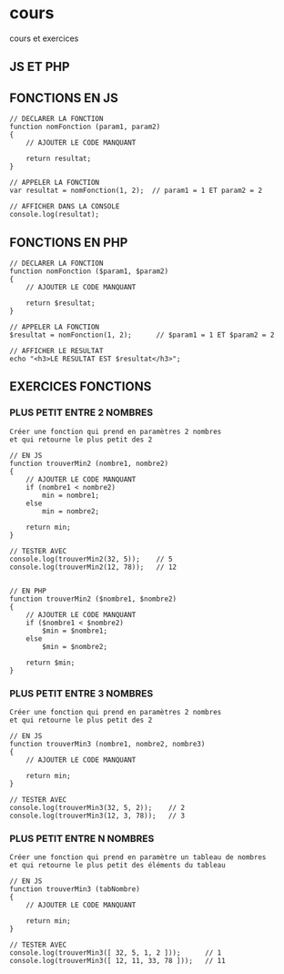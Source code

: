 # cours

cours et exercices

## JS ET PHP

## FONCTIONS EN JS

    // DECLARER LA FONCTION
    function nomFonction (param1, param2)
    {
        // AJOUTER LE CODE MANQUANT

        return resultat;
    }

    // APPELER LA FONCTION
    var resultat = nomFonction(1, 2);  // param1 = 1 ET param2 = 2

    // AFFICHER DANS LA CONSOLE
    console.log(resultat);


## FONCTIONS EN PHP

    // DECLARER LA FONCTION
    function nomFonction ($param1, $param2)
    {
        // AJOUTER LE CODE MANQUANT

        return $resultat;
    }

    // APPELER LA FONCTION
    $resultat = nomFonction(1, 2);      // $param1 = 1 ET $param2 = 2

    // AFFICHER LE RESULTAT
    echo "<h3>LE RESULTAT EST $resultat</h3>";












## EXERCICES FONCTIONS


### PLUS PETIT ENTRE 2 NOMBRES

    Créer une fonction qui prend en paramètres 2 nombres 
    et qui retourne le plus petit des 2

    // EN JS
    function trouverMin2 (nombre1, nombre2)
    {
        // AJOUTER LE CODE MANQUANT
        if (nombre1 < nombre2)
            min = nombre1;
        else
            min = nombre2;

        return min;
    }

    // TESTER AVEC 
    console.log(trouverMin2(32, 5));    // 5
    console.log(trouverMin2(12, 78));   // 12


    // EN PHP
    function trouverMin2 ($nombre1, $nombre2)
    {
        // AJOUTER LE CODE MANQUANT
        if ($nombre1 < $nombre2)
            $min = $nombre1;
        else
            $min = $nombre2;
            
        return $min;
    }

### PLUS PETIT ENTRE 3 NOMBRES

    Créer une fonction qui prend en paramètres 2 nombres 
    et qui retourne le plus petit des 2

    // EN JS
    function trouverMin3 (nombre1, nombre2, nombre3)
    {
        // AJOUTER LE CODE MANQUANT

        return min;
    }

    // TESTER AVEC 
    console.log(trouverMin3(32, 5, 2));    // 2
    console.log(trouverMin3(12, 3, 78));   // 3

### PLUS PETIT ENTRE N NOMBRES

    Créer une fonction qui prend en paramètre un tableau de nombres 
    et qui retourne le plus petit des éléments du tableau

    // EN JS
    function trouverMin3 (tabNombre)
    {
        // AJOUTER LE CODE MANQUANT

        return min;
    }

    // TESTER AVEC 
    console.log(trouverMin3([ 32, 5, 1, 2 ]));      // 1
    console.log(trouverMin3([ 12, 11, 33, 78 ]));   // 11



